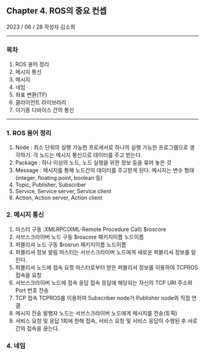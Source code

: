 ## Chapter 4. ROS의 중요 컨셉
2023 / 06 / 28  작성자 김소희


---
### 목차
1. ROS 용어 정리
2. 메시지 통신
3. 메시지
4. 네임
5. 좌표 변환(TF)
6. 클라이언트 라이브러리
7. 이기종 디바이스 간의 통신

---
### 1. ROS 용어 정리
1) Node : 최소 단위의 실행 가능한 프로세서로 하나의 실행 가능한 프로그램으로 생각하기.
각 노드는 메시지 통신으로 데이터를 주고 받는다.
2) Package : 하나 이상의 노드, 노드 실행을 위한 정보 등을 묶어 놓은 것
3) Message : 메시지를 통해 노드간의 데이터를 주고받게 된다.
메시지는 변수 형태(integer, floating point, boolean 등)
4) Topic, Publisher, Subscriber
5) Service, Service server, Service client
6) Action, Action server, Action client

### 2. 메시지 통신
1) 마스터 구동 :XMLRPC(XML-Remote Procedure Call)
$roscore
2) 서브스크라이버 노드 구동
$roscore 패키지이름 노드이름
3) 퍼블리셔 노드 구동
$rosrun 패키지이름 노드이름
4) 퍼블리셔 정보 알림
마스터는 서브스크라이버 노드에게 새로운 퍼블리셔 정보를 알린다.
5) 퍼블리셔 노드에 접속 요청
마스터로부터 받은 퍼블리셔 정보를 이용하여 TCPROS 접속을 요청
6) 서브스크라이버 노드에 접속 응답
접속 응답에 해당되는 자신의 TCP URI 주소와 Port 번호 전송
7) TCP 접속
TCPROS를 이용하여 Subscriber node가 Publisher node와 직접 연결
8) 메시지 전송
발행자 노드는 서브스크라이버 노드에게 메시지를 전송(토픽)
9) 서비스 요청 및 응답
1회에 한해 접속, 서비스 요청 및 서비스 응답이 수행된 후 서로간의 접속을 끊는다.





### 4. 네임


